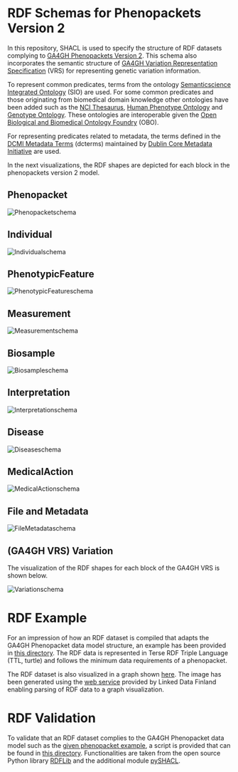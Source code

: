 # RDF Schemas for Phenopackets Version 2

In this repository, SHACL is used to specify the structure of RDF datasets complying to [GA4GH Phenopackets Version 2](https://phenopacket-schema.readthedocs.io/en/latest/). This schema also incorporates the semantic structure of [GA4GH Variation Representation Specification](https://vrs.ga4gh.org/en/stable/index.html) (VRS) for representing genetic variation information.  

To represent common predicates, terms from the ontology [Semanticscience Integrated Ontology](http://sio.semanticscience.org/) (SIO) are used. For some common predicates and those originating from biomedical domain knowledge other ontologies have been added such as the [NCI Thesaurus](https://obofoundry.org/ontology/ncit), [Human Phenotype Ontology](https://obofoundry.org/ontology/hp.html) and [Genotype Ontology](https://obofoundry.org/ontology/geno.html). These ontologies are interoperable given the [Open Biological and Biomedical Ontology Foundry](https://obofoundry.org/) (OBO).

For representing predicates related to metadata, the terms defined in the [DCMI Metadata Terms](https://www.dublincore.org/specifications/dublin-core/dcmi-terms/) (dcterms) maintained by [Dublin Core Metadata Initiative](https://www.dublincore.org/about/) are used.

In the next visualizations, the RDF shapes are depicted for each block in the phenopackets version 2 model.

## Phenopacket

![Phenopacketschema](https://github.com/rosazwart/phenopackets-v2-rdf-schema/blob/main/model/Phenopacket_V2_Phenopacket.jpg)

## Individual

![Individualschema](https://github.com/rosazwart/phenopackets-v2-rdf-schema/blob/main/model/Phenopacket_V2_Individual.jpg)

## PhenotypicFeature

![PhenotypicFeatureschema](https://github.com/rosazwart/phenopackets-v2-rdf-schema/blob/main/model/Phenopacket_V2_PhenotypicFeature.jpg)

## Measurement

![Measurementschema](https://github.com/rosazwart/phenopackets-v2-rdf-schema/blob/main/model/Phenopacket_V2_Measurement.jpg)

## Biosample

![Biosampleschema](https://github.com/rosazwart/phenopackets-v2-rdf-schema/blob/main/model/Phenopacket_V2_Biosample.jpg)

## Interpretation

![Interpretationschema](https://github.com/rosazwart/phenopackets-v2-rdf-schema/blob/main/model/Phenopacket_V2_Interpretation.jpg)

## Disease

![Diseaseschema](https://github.com/rosazwart/phenopackets-v2-rdf-schema/blob/main/model/Phenopacket_V2_Disease.jpg)

## MedicalAction

![MedicalActionschema](https://github.com/rosazwart/phenopackets-v2-rdf-schema/blob/main/model/Phenopacket_V2_MedicalAction.jpg)

## File and Metadata

![FileMetadataschema](https://github.com/rosazwart/phenopackets-v2-rdf-schema/blob/main/model/Phenopacket_V2_File_Metadata.jpg)

## (GA4GH VRS) Variation

The visualization of the RDF shapes for each block of the GA4GH VRS is shown below.

![Variationschema](https://github.com/rosazwart/phenopackets-v2-rdf-schema/blob/main/model/Phenopacket_V2_Variation.jpg)

# RDF Example

For an impression of how an RDF dataset is compiled that adapts the GA4GH Phenopacket data model structure, an example has been provided in [this directory](https://github.com/rosazwart/phenopackets-v2-rdf-schema/tree/main/example-rdf). The RDF data is represented in Terse RDF Triple Language (TTL, turtle) and follows the minimum data requirements of a phenopacket.

The RDF dataset is also visualized in a graph shown [here](https://github.com/rosazwart/phenopackets-v2-rdf-schema/blob/main/example-rdf/phenopacketExampleGraph.png). The image has been generated using the [web service](https://www.ldf.fi/service/rdf-grapher) provided by Linked Data Finland enabling parsing of RDF data to a graph visualization.

# RDF Validation

To validate that an RDF dataset complies to the GA4GH Phenopacket data model such as the [given phenopacket example](https://github.com/rosazwart/phenopackets-v2-rdf-schema/blob/main/example-rdf/phenopacketExample.ttl), a script is provided that can be found in [this directory](https://github.com/rosazwart/phenopackets-v2-rdf-schema/blob/main/validator/main.py). Functionalities are taken from the open source Python library [RDFLib](https://rdflib.readthedocs.io/en/stable/index.html) and the additional module [pySHACL](https://github.com/RDFLib/pySHACL).
